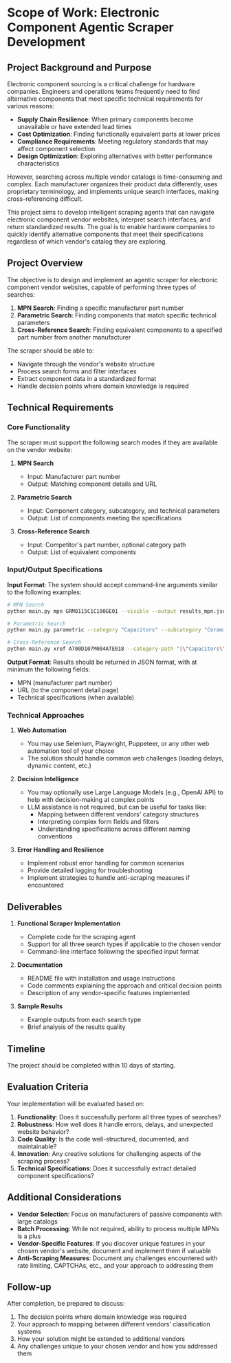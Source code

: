 # Scope of Work: Electronic Component Agentic Scraper Development

## Project Background and Purpose

Electronic component sourcing is a critical challenge for hardware companies. Engineers and operations teams frequently need to find alternative components that meet specific technical requirements for various reasons:

- **Supply Chain Resilience**: When primary components become unavailable or have extended lead times
- **Cost Optimization**: Finding functionally equivalent parts at lower prices
- **Compliance Requirements**: Meeting regulatory standards that may affect component selection
- **Design Optimization**: Exploring alternatives with better performance characteristics

However, searching across multiple vendor catalogs is time-consuming and complex. Each manufacturer organizes their product data differently, uses proprietary terminology, and implements unique search interfaces, making cross-referencing difficult.

This project aims to develop intelligent scraping agents that can navigate electronic component vendor websites, interpret search interfaces, and return standardized results. The goal is to enable hardware companies to quickly identify alternative components that meet their specifications regardless of which vendor's catalog they are exploring.

## Project Overview

The objective is to design and implement an agentic scraper for electronic component vendor websites, capable of performing three types of searches:

1. **MPN Search**: Finding a specific manufacturer part number
2. **Parametric Search**: Finding components that match specific technical parameters
3. **Cross-Reference Search**: Finding equivalent components to a specified part number from another manufacturer

The scraper should be able to:
- Navigate through the vendor's website structure
- Process search forms and filter interfaces
- Extract component data in a standardized format
- Handle decision points where domain knowledge is required

## Technical Requirements

### Core Functionality

The scraper must support the following search modes if they are available on the vendor website:

1. **MPN Search**
   - Input: Manufacturer part number
   - Output: Matching component details and URL

2. **Parametric Search**
   - Input: Component category, subcategory, and technical parameters
   - Output: List of components meeting the specifications

3. **Cross-Reference Search**
   - Input: Competitor's part number, optional category path
   - Output: List of equivalent components

### Input/Output Specifications

**Input Format**:
The system should accept command-line arguments similar to the following examples:

```bash
# MPN Search
python main.py mpn GRM0115C1C100GE01 --visible --output results_mpn.json

# Parametric Search
python main.py parametric --category "Capacitors" --subcategory "Ceramic Capacitors(SMD)" --parameters "{\"Capacitance\": {\"min\": 1, \"max\": 1.1}}" --max-results 10 --visible --output results_parametric.json --api-key $OPENAI_API_KEY

# Cross-Reference Search
python main.py xref A700D107M004ATE018 --category-path "[\"Capacitors\", \"Polymer Aluminium Electrolytic Capacitors\"]" --visible --output results_xref.json --api-key $OPENAI_API_KEY
```

**Output Format**:
Results should be returned in JSON format, with at minimum the following fields:
- MPN (manufacturer part number)
- URL (to the component detail page)
- Technical specifications (when available)

### Technical Approaches

1. **Web Automation**
   - You may use Selenium, Playwright, Puppeteer, or any other web automation tool of your choice
   - The solution should handle common web challenges (loading delays, dynamic content, etc.)

2. **Decision Intelligence**
   - You may optionally use Large Language Models (e.g., OpenAI API) to help with decision-making at complex points
   - LLM assistance is not required, but can be useful for tasks like:
     - Mapping between different vendors' category structures
     - Interpreting complex form fields and filters
     - Understanding specifications across different naming conventions

3. **Error Handling and Resilience**
   - Implement robust error handling for common scenarios
   - Provide detailed logging for troubleshooting
   - Implement strategies to handle anti-scraping measures if encountered

## Deliverables

1. **Functional Scraper Implementation**
   - Complete code for the scraping agent
   - Support for all three search types if applicable to the chosen vendor
   - Command-line interface following the specified input format

2. **Documentation**
   - README file with installation and usage instructions
   - Code comments explaining the approach and critical decision points
   - Description of any vendor-specific features implemented

3. **Sample Results**
   - Example outputs from each search type
   - Brief analysis of the results quality

## Timeline

The project should be completed within 10 days of starting.

## Evaluation Criteria

Your implementation will be evaluated based on:

1. **Functionality**: Does it successfully perform all three types of searches?
2. **Robustness**: How well does it handle errors, delays, and unexpected website behavior?
3. **Code Quality**: Is the code well-structured, documented, and maintainable?
4. **Innovation**: Any creative solutions for challenging aspects of the scraping process?
5. **Technical Specifications**: Does it successfully extract detailed component specifications?

## Additional Considerations

- **Vendor Selection**: Focus on manufacturers of passive components with large catalogs
- **Batch Processing**: While not required, ability to process multiple MPNs is a plus
- **Vendor-Specific Features**: If you discover unique features in your chosen vendor's website, document and implement them if valuable
- **Anti-Scraping Measures**: Document any challenges encountered with rate limiting, CAPTCHAs, etc., and your approach to addressing them

## Follow-up

After completion, be prepared to discuss:
1. The decision points where domain knowledge was required
2. Your approach to mapping between different vendors' classification systems
3. How your solution might be extended to additional vendors
4. Any challenges unique to your chosen vendor and how you addressed them